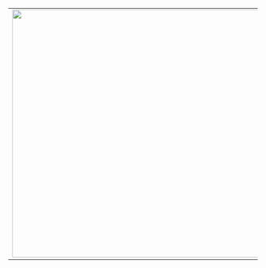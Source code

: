 <div style="display: flex; justify-content: center;">
  <table>
    <tr>
      <td><img src="https://github.com/user-attachments/assets/6679fae9-c8dd-48f7-96a1-69b6633885ac" width="500"></td>
      <td style="border-left: 1px solid black; height: 100%;"></td>
      <td><img src="https://github.com/user-attachments/assets/558600d6-e26b-4113-a433-b1f42f49a2bf" width="500"></td>
    </tr>
  </table>
</div>
